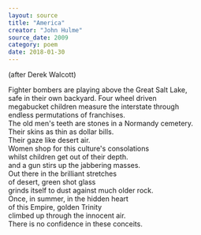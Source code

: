 ```yaml
---
layout: source
title: "America"
creator: "John Hulme"
source_date: 2009
category: poem
date: 2018-01-30
---
```


(after Derek Walcott)

Fighter bombers are playing above the Great Salt Lake,  
safe in their own backyard.  Four wheel driven  
megabucket children measure the interstate through   
endless permutations of franchises.  
The old men's teeth are stones in a Normandy cemetery.  
Their skins as thin as dollar bills.  
Their gaze like desert air.  
Women shop for this culture's consolations  
whilst children get out of their depth.  
and a gun stirs up the jabbering masses.  
Out there in the brilliant stretches  
of desert, green shot glass  
grinds itself to dust against much older rock.  
Once, in summer, in the hidden heart  
of this Empire, golden Trinity  
climbed up through the innocent air.  
There is no confidence in these conceits.  
